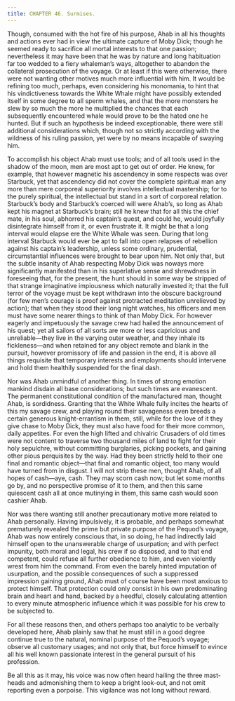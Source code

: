 ```yaml
---
title: CHAPTER 46. Surmises.
---
```


Though, consumed with the hot fire of his purpose, Ahab in all his thoughts and actions ever had in view the ultimate capture of Moby Dick; though he seemed ready to sacrifice all mortal interests to that one passion; nevertheless it may have been that he was by nature and long habituation far too wedded to a fiery whaleman’s ways, altogether to abandon the collateral prosecution of the voyage. Or at least if this were otherwise, there were not wanting other motives much more influential with him. It would be refining too much, perhaps, even considering his monomania, to hint that his vindictiveness towards the White Whale might have possibly extended itself in some degree to all sperm whales, and that the more monsters he slew by so much the more he multiplied the chances that each subsequently encountered whale would prove to be the hated one he hunted. But if such an hypothesis be indeed exceptionable, there were still additional considerations which, though not so strictly according with the wildness of his ruling passion, yet were by no means incapable of swaying him.

To accomplish his object Ahab must use tools; and of all tools used in the shadow of the moon, men are most apt to get out of order. He knew, for example, that however magnetic his ascendency in some respects was over Starbuck, yet that ascendency did not cover the complete spiritual man any more than mere corporeal superiority involves intellectual mastership; for to the purely spiritual, the intellectual but stand in a sort of corporeal relation. Starbuck’s body and Starbuck’s coerced will were Ahab’s, so long as Ahab kept his magnet at Starbuck’s brain; still he knew that for all this the chief mate, in his soul, abhorred his captain’s quest, and could he, would joyfully disintegrate himself from it, or even frustrate it. It might be that a long interval would elapse ere the White Whale was seen. During that long interval Starbuck would ever be apt to fall into open relapses of rebellion against his captain’s leadership, unless some ordinary, prudential, circumstantial influences were brought to bear upon him. Not only that, but the subtle insanity of Ahab respecting Moby Dick was noways more significantly manifested than in his superlative sense and shrewdness in foreseeing that, for the present, the hunt should in some way be stripped of that strange imaginative impiousness which naturally invested it; that the full terror of the voyage must be kept withdrawn into the obscure background (for few men’s courage is proof against protracted meditation unrelieved by action); that when they stood their long night watches, his officers and men must have some nearer things to think of than Moby Dick. For however eagerly and impetuously the savage crew had hailed the announcement of his quest; yet all sailors of all sorts are more or less capricious and unreliable—they live in the varying outer weather, and they inhale its fickleness—and when retained for any object remote and blank in the pursuit, however promissory of life and passion in the end, it is above all things requisite that temporary interests and employments should intervene and hold them healthily suspended for the final dash.

Nor was Ahab unmindful of another thing. In times of strong emotion mankind disdain all base considerations; but such times are evanescent. The permanent constitutional condition of the manufactured man, thought Ahab, is sordidness. Granting that the White Whale fully incites the hearts of this my savage crew, and playing round their savageness even breeds a certain generous knight-errantism in them, still, while for the love of it they give chase to Moby Dick, they must also have food for their more common, daily appetites. For even the high lifted and chivalric Crusaders of old times were not content to traverse two thousand miles of land to fight for their holy sepulchre, without committing burglaries, picking pockets, and gaining other pious perquisites by the way. Had they been strictly held to their one final and romantic object—that final and romantic object, too many would have turned from in disgust. I will not strip these men, thought Ahab, of all hopes of cash—aye, cash. They may scorn cash now; but let some months go by, and no perspective promise of it to them, and then this same quiescent cash all at once mutinying in them, this same cash would soon cashier Ahab.

Nor was there wanting still another precautionary motive more related to Ahab personally. Having impulsively, it is probable, and perhaps somewhat prematurely revealed the prime but private purpose of the Pequod’s voyage, Ahab was now entirely conscious that, in so doing, he had indirectly laid himself open to the unanswerable charge of usurpation; and with perfect impunity, both moral and legal, his crew if so disposed, and to that end competent, could refuse all further obedience to him, and even violently wrest from him the command. From even the barely hinted imputation of usurpation, and the possible consequences of such a suppressed impression gaining ground, Ahab must of course have been most anxious to protect himself. That protection could only consist in his own predominating brain and heart and hand, backed by a heedful, closely calculating attention to every minute atmospheric influence which it was possible for his crew to be subjected to.

For all these reasons then, and others perhaps too analytic to be verbally developed here, Ahab plainly saw that he must still in a good degree continue true to the natural, nominal purpose of the Pequod’s voyage; observe all customary usages; and not only that, but force himself to evince all his well known passionate interest in the general pursuit of his profession.

Be all this as it may, his voice was now often heard hailing the three mast-heads and admonishing them to keep a bright look-out, and not omit reporting even a porpoise. This vigilance was not long without reward.